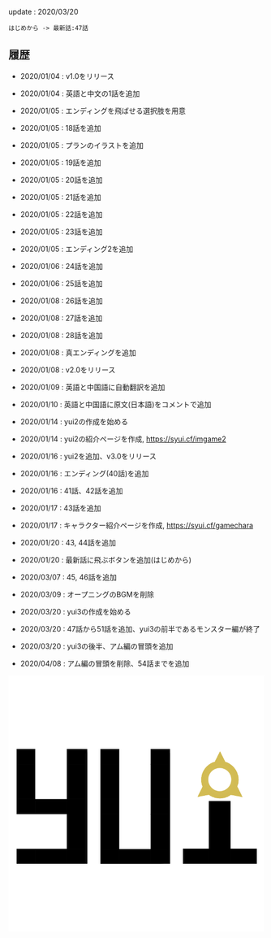 update : 2020/03/20

`はじめから -> 最新話:47話`

## 履歴

- 2020/01/04 : v1.0をリリース

- 2020/01/04 : 英語と中文の1話を追加

- 2020/01/05 : エンディングを飛ばせる選択肢を用意

- 2020/01/05 : 18話を追加

- 2020/01/05 : プランのイラストを追加

- 2020/01/05 : 19話を追加

- 2020/01/05 : 20話を追加

- 2020/01/05 : 21話を追加

- 2020/01/05 : 22話を追加

- 2020/01/05 : 23話を追加

- 2020/01/05 : エンディング2を追加

- 2020/01/06 : 24話を追加

- 2020/01/06 : 25話を追加

- 2020/01/08 : 26話を追加

- 2020/01/08 : 27話を追加

- 2020/01/08 : 28話を追加

- 2020/01/08 : 真エンディングを追加

- 2020/01/08 : v2.0をリリース

- 2020/01/09 : 英語と中国語に自動翻訳を追加

- 2020/01/10 : 英語と中国語に原文(日本語)をコメントで追加

- 2020/01/14 : yui2の作成を始める

- 2020/01/14 : yui2の紹介ページを作成, https://syui.cf/imgame2

- 2020/01/16 : yui2を追加、v3.0をリリース

- 2020/01/16 : エンディング(40話)を追加

- 2020/01/16 : 41話、42話を追加

- 2020/01/17 : 43話を追加

- 2020/01/17 : キャラクター紹介ページを作成, https://syui.cf/gamechara

- 2020/01/20 : 43, 44話を追加

- 2020/01/20 : 最新話に飛ぶボタンを追加(はじめから)

- 2020/03/07 : 45, 46話を追加

- 2020/03/09 : オープニングのBGMを削除

- 2020/03/20 : yui3の作成を始める

- 2020/03/20 : 47話から51話を追加、yui3の前半であるモンスター編が終了

- 2020/03/20 : yui3の後半、アム編の冒頭を追加

- 2020/04/08 : アム編の冒頭を削除、54話までを追加

![](./data/fgimage/logo.png)
